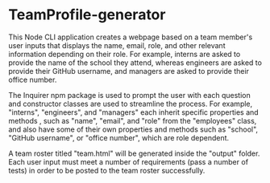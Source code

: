 # TeamProfile-generator

This Node CLI application creates a webpage based on a team member's user inputs that displays the name, email, role, and other relevant information depending on their role. For example, interns are asked to provide the name of the school they attend, whereas engineers are asked to provide their GitHub username, and managers are asked to provide their office number. 

The Inquirer npm package is used to prompt the user with each question and constructor classes are used to streamline the process. For example, "interns", "engineers", and "managers" each inherit specific properties and methods , such as "name", "email", and "role" from the "employees" class, and also have some of their own properties and methods such as "school", "GitHub username", or "office number", which are role dependent.  

A team roster titled "team.html" will be generated inside the "output" folder. Each user input must meet a number of requirements (pass a number of tests) in order to be posted to the team roster successfully.

